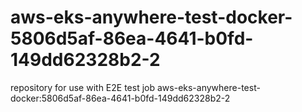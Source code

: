 # aws-eks-anywhere-test-docker-5806d5af-86ea-4641-b0fd-149dd62328b2-2
repository for use with E2E test job aws-eks-anywhere-test-docker:5806d5af-86ea-4641-b0fd-149dd62328b2-2
